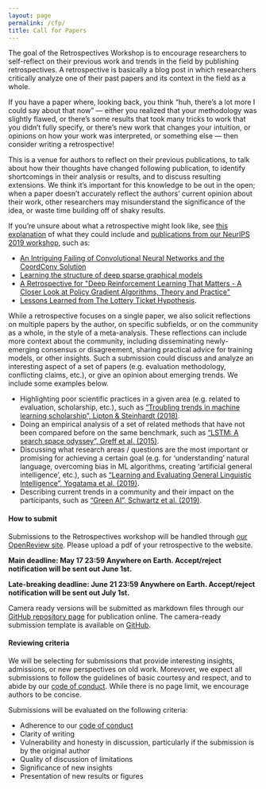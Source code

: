 ```yaml
---
layout: page
permalink: /cfp/
title: Call for Papers
---
```


The goal of the Retrospectives Workshop is to encourage researchers to self-reflect on their previous work and trends in the field by publishing retrospectives. A retrospective is basically a blog post in which researchers critically analyze one of their past papers and its context in the field as a whole.

If you have a paper where, looking back, you think “huh, there’s a lot more I could say about that now” — either you realized that your methodology was slightly flawed, or there’s some results that took many tricks to work that you didn’t fully specify, or there’s new work that changes your intuition, or opinions on how your work was interpreted, or something else — then consider writing a retrospective!

This is a venue for authors to reflect on their previous publications, to talk about how their thoughts have changed following publication, to identify shortcomings in their analysis or results, and to discuss resulting extensions. We think it’s important for this knowledge to be out in the open; when a paper doesn’t accurately reflect the authors’ current opinion about their work, other researchers may misunderstand the significance of the idea, or waste time building off of shaky results.

If you’re unsure about what a retrospective might look like, see [this explanation](https://ml-retrospectives.github.io/how/) of what they could include and [publications from our NeurIPS 2019 workshop](https://ml-retrospectives.github.io/neurips2019/accepted_retrospectives/index.html), such as:

- [An Intriguing Failing of Convolutional Neural Networks and the CoordConv Solution](https://ml-retrospectives.github.io/neurips2019/accepted_retrospectives/2019/coordconv/)
- [Learning the structure of deep sparse graphical models](https://ml-retrospectives.github.io/neurips2019/accepted_retrospectives/2019/deep-sparse/)
- [A Retrospective for "Deep Reinforcement Learning That Matters - A Closer Look at Policy Gradient Algorithms, Theory and Practice"](https://ml-retrospectives.github.io/neurips2019/accepted_retrospectives/2019/deeprl-that-matters/)
- [Lessons Learned from The Lottery Ticket Hypothesis](https://ml-retrospectives.github.io/neurips2019/accepted_retrospectives/2019/lottery-ticket/).


While a retrospective focuses on a single paper, we also solicit reflections on multiple papers by the author, on specific subfields, or on the community as a whole, in the style of a meta-analysis. These reflections can include more context about the community, including disseminating newly-emerging consensus or disagreement, sharing practical advice for training models, or other insights. Such a submission could discuss and analyze an interesting aspect of a set of papers (e.g. evaluation methodology, conflicting claims, etc.), or give an opinion about emerging trends. We include some examples below.

- Highlighting poor scientific practices in a given area (e.g. related to evaluation, scholarship, etc.), such as [“Troubling trends in machine learning scholarship”, Lipton & Steinhardt (2018)](https://queue.acm.org/detail.cfm?id=3328534).
- Doing an empirical analysis of a set of related methods that have not been compared before on the same benchmark, such as [“LSTM: A search space odyssey”, Greff et al. (2015)](https://arxiv.org/abs/1503.04069).
- Discussing what research areas / questions are the most important or promising for achieving a certain goal (e.g. for ‘understanding’ natural language, overcoming bias in ML algorithms, creating ‘artificial general intelligence’, etc.), such as [“Learning and Evaluating General Linguistic Intelligence”, Yogatama et al. (2019)](https://arxiv.org/abs/1901.11373).
- Describing current trends in a community and their impact on the participants, such as [“Green AI”, Schwartz et al. (2019)](https://arxiv.org/abs/1907.10597).


#### How to submit

Submissions to the Retrospectives workshop will be handled through [our OpenReview site](https://openreview.net/group?id=ICML.cc/2020/Workshop/ML_Retrospectives). Please upload a pdf of your retrospective to the website.

**Main deadline: May 17 23:59 Anywhere on Earth. Accept/reject notification will be sent out June 1st.**

**Late-breaking deadline: June 21 23:59 Anywhere on Earth. Accept/reject notification will be sent out July 1st.**

Camera ready versions will be submitted as markdown files through our [GitHub repository page](https://https://github.com/ml-retrospectives/icml2020) for publication online.  The camera-ready submission template is available on [GitHub](https://raw.githubusercontent.com/ml-retrospectives/ml-retrospectives.github.io/master/.github/ISSUE_TEMPLATE/submit-retrospective.md).

#### Reviewing criteria

We will be selecting for submissions that provide interesting insights, admissions, or new perspectives on old work. Morevover, we expect all submissions to follow the guidelines of basic courtesy and respect, and to abide by our [code of conduct](https://ml-retrospectives.github.io/coc). While there is no page limit, we encourage authors to be concise.  

Submissions will be evaluated on the following criteria:

- Adherence to our [code of conduct](https://ml-retrospectives.github.io/coc)
- Clarity of writing
- Vulnerability and honesty in discussion, particularly if the submission is by the original author
- Quality of discussion of limitations
- Significance of new insights
- Presentation of new results or figures
